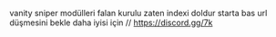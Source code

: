 vanity sniper modülleri falan kurulu zaten indexi doldur starta bas url düşmesini bekle  daha iyisi için // https://discord.gg/7k

